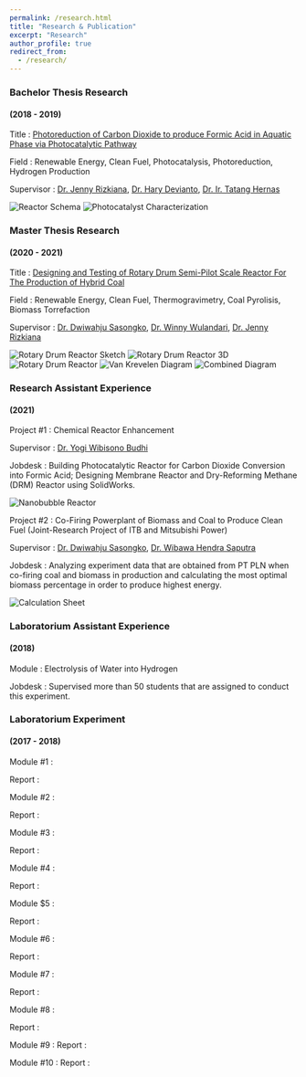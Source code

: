```yaml
---
permalink: /research.html
title: "Research & Publication"
excerpt: "Research"
author_profile: true
redirect_from: 
  - /research/
---
```



### Bachelor Thesis Research
#### (2018 - 2019)
Title : [Photoreduction of Carbon Dioxide to produce Formic Acid in Aquatic Phase via Photocatalytic Pathway](https://doi.org/10.30598/ijcr.2020.8-jen)

Field : Renewable Energy, Clean Fuel, Photocatalysis, Photoreduction, Hydrogen Production

Supervisor : [Dr. Jenny Rizkiana](https://scholar.google.co.id/citations?user=fpF0-o4AAAAJ&hl=en), [Dr. Hary Devianto](https://scholar.google.com/citations?user=IShCXkUAAAAJ&hl=en), [Dr. Ir. Tatang Hernas](https://www.researchgate.net/scientific-contributions/Tatang-Hernas-Soerawidjaja-2078816543)

![Reactor Schema](/images/bachelor_thesis_experiment_scheme.png)
![Photocatalyst Characterization](/images/bachelor_thesis_photocatalyst.png)


### Master Thesis Research
#### (2020 - 2021)
Title : [Designing and Testing of Rotary Drum Semi-Pilot Scale Reactor For The Production of Hybrid Coal](https://digilib.itb.ac.id/gdl/view/54664/)

Field : Renewable Energy, Clean Fuel, Thermogravimetry, Coal Pyrolisis, Biomass Torrefaction

Supervisor : [Dr. Dwiwahju Sasongko](https://scholar.google.com/citations?user=u9kZS2AAAAAJ&hl=en), [Dr. Winny Wulandari](https://scholar.google.co.id/citations?user=pmJKjcUAAAAJ&hl=en), [Dr. Jenny Rizkiana](https://scholar.google.co.id/citations?user=fpF0-o4AAAAJ&hl=en)

![Rotary Drum Reactor Sketch](/images/master_thesis_rotary_drum_reactor_sketch.png)
![Rotary Drum Reactor 3D](/images/master_thesis_rotary_drum_reactor_3d.png)
![Rotary Drum Reactor](/images/master_thesis_rotary_drum_reactor.png)
![Van Krevelen Diagram](/images/master_thesis_vankrevelen_diagram.png)
![Combined Diagram](/images/master_thesis_combine_diagram.png)


### Research Assistant Experience
#### (2021)
Project #1 : Chemical Reactor Enhancement

Supervisor : [Dr. Yogi Wibisono Budhi](https://scholar.google.com/citations?user=Cy-uNAkAAAAJ&hl=id)

Jobdesk : Building Photocatalytic Reactor for Carbon Dioxide Conversion into Formic Acid; Designing Membrane Reactor and Dry-Reforming Methane (DRM) Reactor using SolidWorks.

![Nanobubble Reactor](/images/photocatalytic_nanobubble_reactor.jpg)

Project #2 : Co-Firing Powerplant of Biomass and Coal to Produce Clean Fuel (Joint-Research Project of ITB and Mitsubishi Power)

Supervisor : [Dr. Dwiwahju Sasongko](https://scholar.google.com/citations?user=u9kZS2AAAAAJ&hl=en), [Dr. Wibawa Hendra Saputra](https://scholar.google.com.au/citations?user=OlMjMsYAAAAJ&hl=en)

Jobdesk : Analyzing experiment data that are obtained from PT PLN when co-firing coal and biomass in production and calculating the most optimal biomass percentage in order to produce highest energy.

![Calculation Sheet](/images/research_scientist_project_2.png)


### Laboratorium Assistant Experience
#### (2018)
Module : Electrolysis of Water into Hydrogen

Jobdesk : Supervised more than 50 students that are assigned to conduct this experiment.

### Laboratorium Experiment
#### (2017 - 2018)

Module #1 :

Report :

Module #2 :

Report :

Module #3 :

Report :

Module #4 :

Report :

Module $5 :

Report :

Module #6 :

Report :

Module #7 :

Report :

Module #8 :

Report :

Module #9 :
Report :

Module #10 :
Report :



